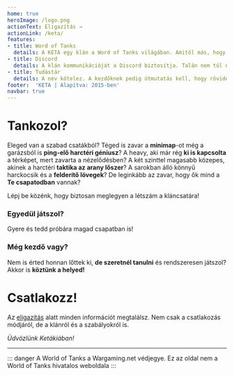 ```yaml
---
home: true
heroImage: /logo.png
actionText: Eligazítás →
actionLink: /keta/
features:
- title: Word of Tanks
  details: A KETA egy klán a Word of Tanks világában. Amitől más, hogy talán a legtalálóbb mottója van mind közül. Nekünk biztosan az.
- title: Discord
  details: A klán kommunikációját a Discord biztosítja. Talán nem túl népszerű, de a Discord szép, a Discord jó. Mi ezt ajánljuk.
- title: Tudástár
  details: A név kötelez. A kezdőknek pedig útmutatás kell, hogy rövidebb és szórakoztatóbb úton jussanak el a 8-as kláncsaták mezeire.
footer:  'KETA | Alapítva: 2015-ben'
navbar: true
---
```


# Tankozol?

Eleged van a szabad csatákból? Téged is zavar a **minimap**-ot még a garázsból is **ping-elő harctéri géniusz**? A heavy, aki már rég **ki is kapcsolta** a térképet, mert zavarta a nézelődésben? A két szinttel magasabb közepes, akinek a harctéri **taktika az arany lőszer**? A sarokban álló könnyű harckocsik és a **felderítő lövegek**?
De leginkább az zavar, hogy ők mind a **Te csapatodban** vannak?

Lépj be közénk, hogy biztosan meglegyen a létszám a kláncsatára!

### Egyedül játszol?
Gyere és tedd próbára magad csapatban is!

### Még kezdő vagy?
Nem is érted honnan lőttek ki, **de szeretnél tanulni** és rendszeresen játszol? Akkor is **köztünk a helyed!**

# Csatlakozz!

Az [eligazítás](/keta/) alatt minden információt megtalálsz. Nem csak a csatlakozás módjáról, de a klánról és a szabályokról is.

*Üdvözlünk Ketákiában!*

<hr>

::: danger A World of Tanks a Wargaming.net védjegye.
Ez az oldal nem a World of Tanks hivatalos weboldala
:::

